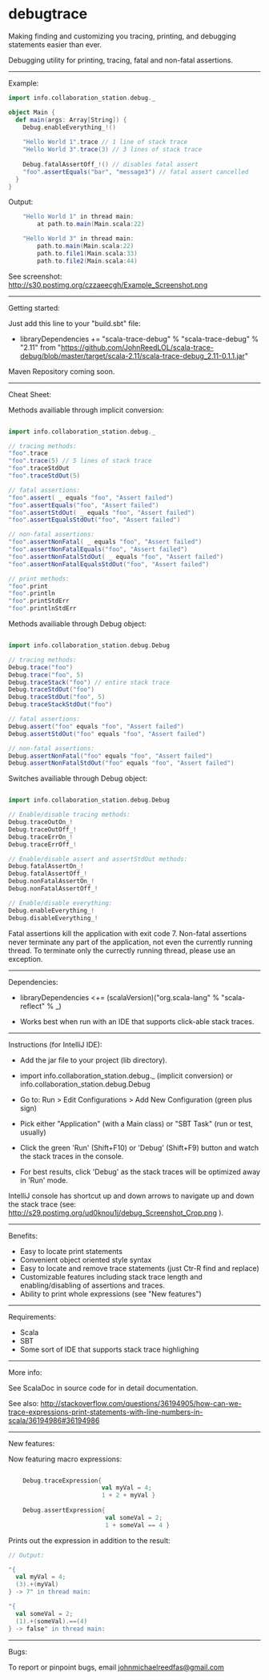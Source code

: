# debugtrace
Making finding and customizing you tracing, printing, and debugging statements easier than ever. 

Debugging utility for printing, tracing, fatal and non-fatal assertions.

____________________________________________________________________________________________________________________

Example:

```scala
import info.collaboration_station.debug._

object Main {
  def main(args: Array[String]) {
    Debug.enableEverything_!()
    
    "Hello World 1".trace // 1 line of stack trace
    "Hello World 3".trace(3) // 3 lines of stack trace
    
    Debug.fatalAssertOff_!() // disables fatal assert
    "foo".assertEquals("bar", "message3") // fatal assert cancelled
  }
}
```

Output:

```scala
	"Hello World 1" in thread main:
		at path.to.main(Main.scala:22)

	"Hello World 3" in thread main:
		path.to.main(Main.scala:22)
		path.to.file1(Main.scala:33)
		path.to.file2(Main.scala:44)
```

See screenshot: http://s30.postimg.org/czzaeecgh/Example_Screenshot.png

____________________________________________________________________________________________________________________

Getting started:

Just add this line to your "build.sbt" file:

- libraryDependencies += "scala-trace-debug" % "scala-trace-debug" % "2.11" from "https://github.com/JohnReedLOL/scala-trace-debug/blob/master/target/scala-2.11/scala-trace-debug_2.11-0.1.1.jar"

Maven Repository coming soon.

____________________________________________________________________________________________________________________
Cheat Sheet:

Methods availiable through implicit conversion:

```scala

import info.collaboration_station.debug._

// tracing methods:
"foo".trace
"foo".trace(5) // 5 lines of stack trace
"foo".traceStdOut
"foo".traceStdOut(5)

// fatal assertions:
"foo".assert( _ equals "foo", "Assert failed")
"foo".assertEquals("foo", "Assert failed")
"foo".assertStdOut( _ equals "foo", "Assert failed")
"foo".assertEqualsStdOut("foo", "Assert failed")

// non-fatal assertions:
"foo".assertNonFatal( _ equals "foo", "Assert failed")
"foo".assertNonFatalEquals("foo", "Assert failed")
"foo".assertNonFatalStdOut( _ equals "foo", "Assert failed")
"foo".assertNonFatalEqualsStdOut("foo", "Assert failed")

// print methods:
"foo".print
"foo".println
"foo".printStdErr
"foo".printlnStdErr

```

Methods availiable through Debug object:

```scala

import info.collaboration_station.debug.Debug

// tracing methods:
Debug.trace("foo")
Debug.trace("foo", 5)
Debug.traceStack("foo") // entire stack trace
Debug.traceStdOut("foo")
Debug.traceStdOut("foo", 5)
Debug.traceStackStdOut("foo")

// fatal assertions:
Debug.assert("foo" equals "foo", "Assert failed")
Debug.assertStdOut("foo" equals "foo", "Assert failed")

// non-fatal assertions:
Debug.assertNonFatal("foo" equals "foo", "Assert failed")
Debug.assertNonFatalStdOut("foo" equals "foo", "Assert failed")

```

Switches availiable through Debug object:

```scala

import info.collaboration_station.debug.Debug

// Enable/disable tracing methods:
Debug.traceOutOn_!
Debug.traceOutOff_!
Debug.traceErrOn_!
Debug.traceErrOff_!

// Enable/disable assert and assertStdOut methods:
Debug.fatalAssertOn_!
Debug.fatalAssertOff_!
Debug.nonFatalAssertOn_!
Debug.nonFatalAssertOff_!

// Enable/disable everything:
Debug.enableEverything_!
Debug.disableEverything_!

```

Fatal assertions kill the application with exit code 7. Non-fatal assertions never terminate any part of the application, not even the currently running thread. To terminate only the currectly running thread, please use an exception.

____________________________________________________________________________________________________________________

Dependencies:

- libraryDependencies <+= (scalaVersion)("org.scala-lang" % "scala-reflect" % _)

- Works best when run with an IDE that supports click-able stack traces. 

____________________________________________________________________________________________________________________

Instructions (for IntelliJ IDE):

- Add the jar file to your project (lib directory). 

- import info.collaboration_station.debug._ (implicit conversion) or info.collaboration_station.debug.Debug

- Go to: Run > Edit Configurations > Add New Configuration (green plus sign)

- Pick either "Application" (with a Main class) or "SBT Task" (run or test, usually)

- Click the green 'Run' (Shift+F10) or 'Debug' (Shift+F9) button and watch the stack traces in the console. 

- For best results, click 'Debug' as the stack traces will be optimized away in 'Run' mode. 
 
 
IntelliJ console has shortcut up and down arrows to navigate up and down the stack trace (see: http://s29.postimg.org/ud0knou1j/debug_Screenshot_Crop.png ).

____________________________________________________________________________________________________________________

Benefits:

- Easy to locate print statements
- Convenient object oriented style syntax
- Easy to locate and remove trace statements (just Ctr-R find and replace)
- Customizable features including stack trace length and enabling/disabling of assertions and traces.
- Ability to print whole expressions (see "New features")

____________________________________________________________________________________________________________________

Requirements:

- Scala
- SBT
- Some sort of IDE that supports stack trace highlighing

____________________________________________________________________________________________________________________

More info:

See ScalaDoc in source code for in detail documentation.

See also: http://stackoverflow.com/questions/36194905/how-can-we-trace-expressions-print-statements-with-line-numbers-in-scala/36194986#36194986

____________________________________________________________________________________________________________________

New features:

Now featuring macro expressions:

```scala

    Debug.traceExpression{
                          val myVal = 4; 
                          1 + 2 + myVal }
                          
    Debug.assertExpression{
                           val someVal = 2; 
                           1 + someVal == 4 }

```

Prints out the expression in addition to the result:

```scala
// Output:

"{
  val myVal = 4;
  (3).+(myVal)
} -> 7" in thread main:

"{
  val someVal = 2;
  (1).+(someVal).==(4)
} -> false" in thread main:
```

____________________________________________________________________________________________________________________

Bugs:

To report or pinpoint bugs, email johnmichaelreedfas@gmail.com
